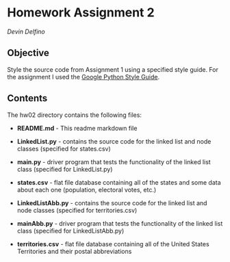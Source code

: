 Homework Assignment 2
=====================
*Devin Delfino*

Objective
---------
Style the source code from Assignment 1 using a specified style guide.
For the assignment I used the [Google Python Style Guide](https://google-styleguide.googlecode.com/svn/trunk/pyguide.html).

Contents
--------
The hw02 directory contains the following files:

* **README.md** - This readme markdown file

* **LinkedList.py** - contains the source code for the linked list and node classes (specified for states.csv)
* **main.py** - driver program that tests the functionality of the linked list class (specified for LinkedList.py)
* **states.csv** - flat file database containing all of the states and some data about each one (population, electoral votes, etc.)

* **LinkedListAbb.py** - contains the source code for the linked list and node classes (specified for territories.csv)
* **mainAbb.py** - driver program that tests the functionality of the linked list class (specified for LinkedListAbb.py)
* **territories.csv** - flat file database containing all of the United States Territories and their postal abbreviations

